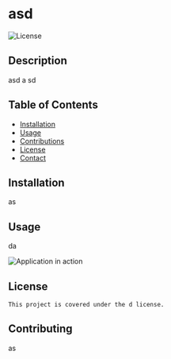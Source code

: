 
  # asd

  ![License](https://img.shields.io/badge/License-d-blue.svg)

  ## Description

  asd
  a
  sd

  ## Table of Contents

  - [Installation](#installation)
  - [Usage](#usage)
  - [Contributions](#contributions)
  - [License](#license)
  - [Contact](#contact)

  ## Installation

  as

  ## Usage

  da
  
  ![Application in action](https://i.imgur.com/Wsnw8S3.png)

  ## License

    This project is covered under the d license.

  ## Contributing

  as

  